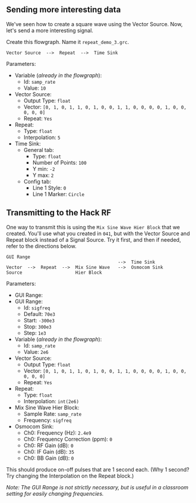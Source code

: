 ## Sending more interesting data

We've seen how to create a square wave using the Vector Source. Now, let's send a more interesting signal.

Create this flowgraph. Name it `repeat_demo_3.grc`.

```
Vector Source  -->  Repeat  -->  Time Sink
```

Parameters:  
- Variable (_already in the flowgraph_):
  - Id: `samp_rate`
  - Value: `10`
- Vector Source:
  - Output Type: `float`
  - Vector: `[0, 1, 0, 1, 1, 0, 1, 0, 0, 1, 1, 0, 0, 0, 0, 1, 0, 0, 0, 0, 0]`
  - Repeat: `Yes`
- Repeat:
  - Type: `float`
  - Interpolation: `5`
- Time Sink:
  - General tab:
    - Type: `float`
    - Number of Points: `100`
    - Y min: `-2`
    - Y max: `2`
  - Config tab:
    - Line 1 Style: `0`
    - Line 1 Marker: `Circle`

## Transmitting to the Hack RF

One way to transmit this is using the `Mix Sine Wave Hier Block` that we created. You'll use what you created in `041`, but with the Vector Source and Repeat block instead of a Signal Source. Try it first, and then if needed, refer to the directions below.

```
GUI Range
                                          -->  Time Sink
Vector  -->  Repeat  -->  Mix Sine Wave   -->  Osmocom Sink 
Source                    Hier Block       
```

Parameters:

- GUI Range:
- GUI Range:
  - Id: `sigfreq`
  - Default: `70e3`
  - Start: `-300e3`
  - Stop: `300e3`
  - Step: `1e3`
- Variable (_already in the flowgraph_):
  - Id: `samp_rate`
  - Value: `2e6`
- Vector Source:
  - Output Type: `float`
  - Vector: `[0, 1, 0, 1, 1, 0, 1, 0, 0, 1, 1, 0, 0, 0, 0, 1, 0, 0, 0, 0, 0]`
  - Repeat: `Yes`
- Repeat:
  - Type: `float`
  - Interpolation: `int(2e6)`
- Mix Sine Wave Hier Block:
  - Sample Rate: `samp_rate`
  - Frequency: `sigfreq`
- Osmocom Sink:
  - Ch0: Frequency (Hz): `2.4e9`
  - Ch0: Frequency Correction (ppm): `0`
  - Ch0: RF Gain (dB): `0`
  - Ch0: IF Gain (dB): `35`
  - Ch0: BB Gain (dB): `0`

This should produce on-off pulses that are 1 second each. (Why 1 second? Try changing the Interpolation on the Repeat block.)

_Note: The GUI Range is not strictly necessary, but is useful in a classroom setting for easily changing frequencies._
